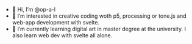 - 👋 Hi, I’m @op-a-l
- 👀 I’m interested in creative coding woth p5, processing or tone.js and web-app development with svelte.
- 🌱 I’m currently learning digital art in master degree at the university. I also learn web dev with svelte all alone.

<!---
op-a-l/op-a-l is a ✨ special ✨ repository because its `README.md` (this file) appears on your GitHub profile.
You can click the Preview link to take a look at your changes.
---> 
